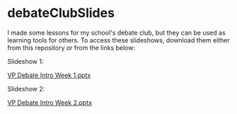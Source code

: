 # debateClubSlides

I made some lessons for my school's debate club, but they can be used as learning tools for others. To access these slideshows, download them either from this repository or from the links below:

Slideshow 1:

[VP Debate Intro Week 1.pptx](https://github.com/user-attachments/files/16826034/VP.Debate.Intro.Week.1.pptx)

Slideshow 2:

[VP Debate Intro Week 2.pptx](https://github.com/user-attachments/files/16826035/VP.Debate.Intro.Week.2.pptx)
